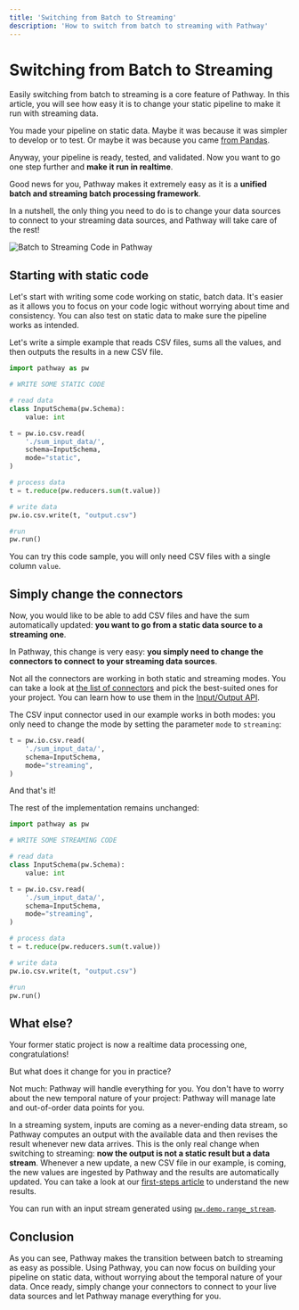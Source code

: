 ```yaml
---
title: 'Switching from Batch to Streaming'
description: 'How to switch from batch to streaming with Pathway'
---
```



# Switching from Batch to Streaming
Easily switching from batch to streaming is a core feature of Pathway.
In this article, you will see how easy it is to change your static pipeline to make it run with streaming data. 


You made your pipeline on static data.
Maybe it was because it was simpler to develop or to test.
Or maybe it was because you came [from Pandas](/developers/user-guide/migrating/migrate-from-pandas/).

Anyway, your pipeline is ready, tested, and validated.
Now you want to go one step further and **make it run in realtime**.

Good news for you, Pathway makes it extremely easy as it is a **unified batch and streaming batch processing framework**.

In a nutshell, the only thing you need to do is to change your data sources to connect to your streaming data sources, and Pathway will take care of the rest!

![Batch to Streaming Code in Pathway](https://user-images.githubusercontent.com/68642378/278069996-79f4250d-0641-4b97-87f8-0820d9399c6b.gif)


## Starting with static code
Let's start with writing some code working on static, batch data.
It's easier as it allows you to focus on your code logic without worrying about time and consistency.
You can also test on static data to make sure the pipeline works as intended.

Let's write a simple example that reads CSV files, sums all the values, and then outputs the results in a new CSV file.

```python
import pathway as pw

# WRITE SOME STATIC CODE

# read data
class InputSchema(pw.Schema):
    value: int

t = pw.io.csv.read(
    './sum_input_data/',
    schema=InputSchema,
    mode="static",
)

# process data
t = t.reduce(pw.reducers.sum(t.value))

# write data
pw.io.csv.write(t, "output.csv")

#run
pw.run()
```

You can try this code sample, you will only need CSV files with a single column `value`.

## Simply change the connectors
Now, you would like to be able to add CSV files and have the sum automatically updated: **you want to go from a static data source to a streaming one**.

In Pathway, this change is very easy: **you simply need to change the connectors to connect to your streaming data sources**.

Not all the connectors are working in both static and streaming modes.
You can take a look at [the list of connectors](/developers/user-guide/connect/supported-data-sources/) and pick the best-suited ones for your project.
You can learn how to use them in the [Input/Output API](/developers/api-docs/pathway-io/).

The CSV input connector used in our example works in both modes: you only need to change the mode by setting the parameter `mode` to `streaming`:

```python
t = pw.io.csv.read(
    './sum_input_data/',
    schema=InputSchema,
    mode="streaming",
)
```

And that's it!

The rest of the implementation remains unchanged:

```python
import pathway as pw

# WRITE SOME STREAMING CODE

# read data
class InputSchema(pw.Schema):
    value: int

t = pw.io.csv.read(
    './sum_input_data/',
    schema=InputSchema,
    mode="streaming",
)

# process data
t = t.reduce(pw.reducers.sum(t.value))

# write data
pw.io.csv.write(t, "output.csv")

#run
pw.run()
```

## What else?
Your former static project is now a realtime data processing one, congratulations! 

But what does it change for you in practice?

Not much: Pathway will handle everything for you.
You don't have to worry about the new temporal nature of your project: Pathway will manage late and out-of-order data points for you.

In a streaming system, inputs are coming as a never-ending data stream, so Pathway computes an output with the available data and then revises the result whenever new data arrives.
This is the only real change when switching to streaming: **now the output is not a static result but a data stream**.
Whenever a new update, a new CSV file in our example, is coming, the new values are ingested by Pathway and the results are automatically updated.
You can take a look at our [first-steps article](/developers/user-guide/introduction/first_realtime_app_with_pathway#understanding-the-output) to understand the new results.


You can run with an input stream generated using [`pw.demo.range_stream`](/developers/user-guide/connect/artificial-streams#generating-a-single-column-data-stream-with-range_stream).


## Conclusion

As you can see, Pathway makes the transition between batch to streaming as easy as possible.
Using Pathway, you can now focus on building your pipeline on static data, without worrying about the temporal nature of your data.
Once ready, simply change your connectors to connect to your live data sources and let Pathway manage everything for you.
